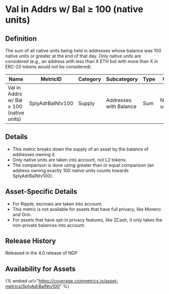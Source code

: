 # Val in Addrs w/ Bal ≥ 100 (native units)

## Definition

The sum of all native units being held in addresses whose balance was 100 native units or greater at the end of that day. Only native units are considered (e.g., an address with less than X ETH but with more than X in ERC-20 tokens would not be considered).

| Name                                     | MetricID         | Category | Subcategory            | Type | Unit         | Interval |
| ---------------------------------------- | ---------------- | -------- | ---------------------- | ---- | ------------ | -------- |
| Val in Addrs w/ Bal ≥ 100 (native units) | SplyAdrBalNtv100 | Supply   | Addresses with Balance | Sum  | Native units | 1 day    |

## Details

* This metric breaks down the supply of an asset by the balance of addresses owning it.
* Only native units are taken into account, not L2 tokens.
* The comparison is done using greater than or equal comparison (an address owning exactly 100 native units counts towards SplyAdrBalNtv100).

## Asset-Specific Details

* For Ripple, escrows are taken into account.
* This metric is not available for assets that have full privacy, like Monero and Grin.
* For assets that have opt-in privacy features, like ZCash, it only takes the non-private balances into account.

## Release History

Released in the 4.0 release of NDP

## Availability for Assets

{% embed url="https://coverage.coinmetrics.io/asset-metrics/SplyAdrBalNtv100" %}
